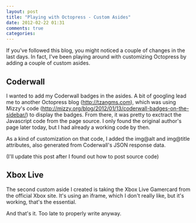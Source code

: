 ```yaml
---
layout: post
title: "Playing with Octopress - Custom Asides"
date: 2012-02-22 01:31
comments: true
categories: 
---
```


If you've followed this blog, you might noticed a couple of changes in the last days.
In fact, I've been playing around with customizing Octopress by adding a couple of custom asides.

## Coderwall

I wanted to add my Coderwall badges in the asides. A bit of googling lead me to another Octopress blog (http://tzangms.com), which was using Mizzy's code (http://mizzy.org/blog/2012/01/13/coderwall-badges-on-the-sidebar/) to display the badges. From there, it was pretty to exctract the Javascript code from the page source. I only found the original author's page later today, but I had already a working code by then.

As a kind of customization on that code, I added the img@alt and img@title attributes, also generated from Coderwall's JSON response data.

(I'll update this post after I found out how to post source code)

## Xbox Live

The second custom aside I created is taking the Xbox Live Gamercard from the official Xbox site. It's using an iframe, which I don't really like, but it's working, that's the essential.


And that's it. Too late to properly write anyway.


